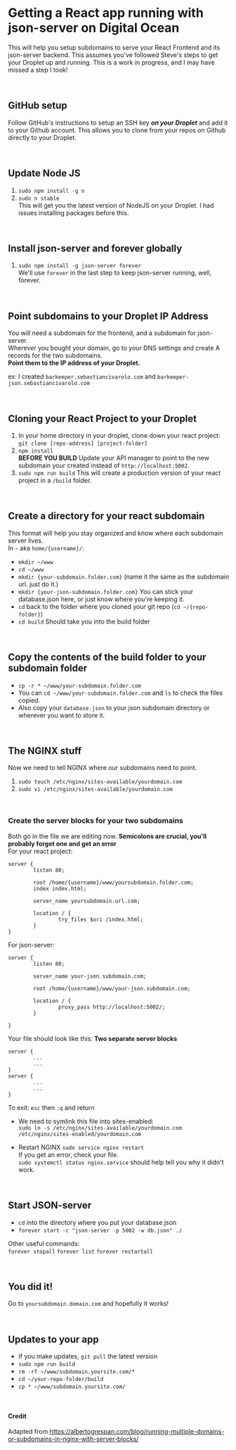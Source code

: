 # Getting a React app running with json-server on Digital Ocean
This will help you setup subdomains to serve your React Frontend and its json-server backend.
This assumes you've followed Steve's steps to get your Droplet up and running. This is a work in progress, and I may have missed a step I took!

<br>

## GitHub setup
Follow GitHub's instructions to setup an SSH key ***on your Droplet*** and add it to your Github account.
This allows you to clone from your repos on Github directly to your Droplet.

<br>

## Update Node JS
1. `sudo npm install -g n`
2. `sudo n stable`<br>
This will get you the latest version of NodeJS on your Droplet. I had issues installing packages before this.

<br>

## Install json-server and forever globally
1. `sudo npm install -g json-server forever`<br>
We'll use `forever` in the last step to keep json-server running, well, forever.

<br>

## Point subdomains to your Droplet IP Address
You will need a subdomain for the frontend, and a subdomain for json-server.<br>
Wherever you bought your domain, go to your DNS settings and create A records for the two subdomains.<br>
**Point them to the IP address of your Droplet.**

ex: I created `barkeeper.sebastiancivarolo.com` and `barkeeper-json.sebastiancivarolo.com`

<br>

## Cloning your React Project to your Droplet
1. In your home directory in your droplet, clone down your react project:<br>
`git clone [repo-address] [project-folder]`
2. `npm install`<br>
**BEFORE YOU BUILD** Update your API manager to point to the new subdomain your created instead of `http://localhost:5002`.
3. `sudo npm run build` This will create a production version of your react project in a `/build` folder.

<br>

## Create a directory for your react subdomain
This format will help you stay organized and know where each subdomain server lives.
<br>In `~` aka `home/{username}/`: 
- `mkdir ~/www`
- `cd ~/www`
- `mkdir {your-subdomain.folder.com}` (name it the same as the subdomain url. just do it.)
- `mkdir {your-json-subdomain.folder.com}` You can stick your database.json here, or just know where you're keeping it.
- `cd` back to the folder where you cloned your git repo (`cd ~/{repo-folder}`)
- `cd build` Should take you into the build folder

<br>

## Copy the contents of the build folder to your subdomain folder
- `cp -r * ~/www/your-subdomain.folder.com`
- You can `cd ~/www/your-subdomain.folder.com` and `ls` to check the files copied.
- Also copy your `database.json` to your json subdomain directory or wherever you want to store it.

<br>

## The NGINX stuff
Now we need to tell NGINX where our subdomains need to point.

1. `sudo touch /etc/nginx/sites-available/yourdomain.com`
2. `sudo vi /etc/nginx/sites-available/yourdomain.com`

<br>

### Create the server blocks for your two subdomains
Both go in the file we are editing now. 
**Semicolons are crucial, you'll probably forget one and get an error**
<br>
For your react project:
```
server {
        listen 80;
        
        root /home/{username}/www/yoursubdomain.folder.com;
        index index.html;
        
        server_name yoursubdomain.url.com;
        
        location / {
                try_files $uri /index.html;
        }
}
```

For json-server:
```
server {
        listen 80;
        
        server_name your-json.subdomain.com;
        
        root /home/{username}/www/your-json.subdomain.com;
        
        location / {
                proxy_pass http://localhost:5002/;
        }
        
}
```

Your file should look like this: **Two separate server blocks**
```
server {
        ...
        ...
}
server {
        ...
        ...
}
```


To exit: `esc` then `:q` and return

- We need to symlink this file into sites-enabled:<br>
`sudo ln -s /etc/nginx/sites-available/yourdomain.com /etc/nginx/sites-enabled/yourdomain.com`

- Restart NGINX
`sudo service nginx restart`<br>
If you get an error, check your file.<br>
`sudo systemctl status nginx.service` should help tell you why it didn't work.

<br>

## Start JSON-server
- `cd` into the directory where you put your database.json
- `forever start -c "json-server -p 5002 -w db.json" ./`

Other useful commands:<br>
`forever stopall`
`forever list`
`forever restartall`

<br>

## You did it!
Go to `yoursubdomain.domain.com` and hopefully it works!

<br>

## Updates to your app
- If you make updates, `git pull` the latest version
- `sudo npm run build`
- `rm -rf ~/www/subdomain.yoursite.com/*`
- `cd ~/your-repo-folder/build`
- `cp * ~/www/subdomain.yoursite.com/`

<br>

#### Credit
Adapted from https://albertogrespan.com/blog/running-multiple-domains-or-subdomains-in-nginx-with-server-blocks/

